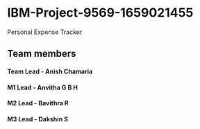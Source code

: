 # IBM-Project-9569-1659021455
Personal Expense Tracker

## Team members 

#### Team Lead - Anish Chamaria
#### M1 Lead   - Anvitha G B H
#### M2 Lead   - Bavithra R
#### M3 Lead   - Dakshin S
